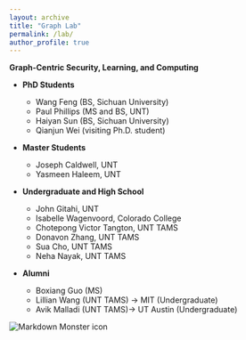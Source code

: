 ```yaml
---
layout: archive
title: "Graph Lab"
permalink: /lab/
author_profile: true
---
```


<strong>Graph-Centric Security, Learning, and Computing</strong>

* **PhD Students**
    * Wang Feng (BS, Sichuan University)
    * Paul Phillips (MS and BS, UNT)
    * Haiyan Sun (BS, Sichuan University)
    * Qianjun Wei (visiting Ph.D. student)

* **Master Students**
    * Joseph Caldwell, UNT
    * Yasmeen Haleem, UNT

* **Undergraduate and High School**
    * John Gitahi, UNT
    * Isabelle Wagenvoord, Colorado College 
    * Chotepong Victor Tangton, UNT TAMS
    * Donavon Zhang, UNT TAMS
    * Sua Cho, UNT TAMS
    * Neha Nayak, UNT TAMS

* **Alumni**
    * Boxiang Guo (MS)
    * Lillian Wang (UNT TAMS) &rarr; MIT (Undergraduate)
    * Avik Malladi (UNT TAMS)&rarr; UT Austin (Undergraduate)

<img src="../images/lab-pic-06-21-2023.jpeg"
     alt="Markdown Monster icon"
     style="float: left; margin-right: 10px;" />


<!---* Siying Li, Master intern from New York University (BS, Nankai University)
* You?

-->
